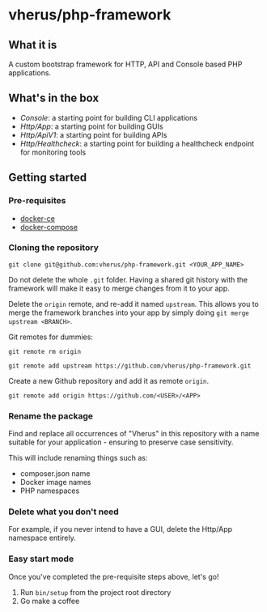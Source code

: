 # vherus/php-framework

## What it is
A custom bootstrap framework for HTTP, API and Console based PHP applications.

## What's in the box

- *Console*: a starting point for building CLI applications
- *Http/App*: a starting point for building GUIs
- *Http/ApiV1*: a starting point for building APIs
- *Http/Healthcheck*: a starting point for building a healthcheck endpoint for monitoring tools

## Getting started

### Pre-requisites
- [docker-ce](https://www.docker.com/community-edition)
- [docker-compose](https://docs.docker.com/compose)

### Cloning the repository
`git clone git@github.com:vherus/php-framework.git <YOUR_APP_NAME>`

Do not delete the whole `.git` folder. Having a shared git history with the framework will make it easy to merge changes from it to your app.

Delete the `origin` remote, and re-add it named `upstream`. This allows you to merge the framework branches into your app by simply doing `git merge upstream <BRANCH>`.

Git remotes for dummies:

`git remote rm origin`

`git remote add upstream https://github.com/vherus/php-framework.git`

Create a new Github repository and add it as remote `origin`.

`git remote add origin https://github.com/<USER>/<APP>`

### Rename the package
Find and replace all occurrences of "Vherus" in this repository with a name suitable for your application - ensuring to preserve case sensitivity.

This will include renaming things such as:

- composer.json name
- Docker image names
- PHP namespaces

### Delete what you don't need
For example, if you never intend to have a GUI, delete the Http/App namespace entirely.

### Easy start mode

Once you've completed the pre-requisite steps above, let's go!

1. Run `bin/setup` from the project root directory
2. Go make a coffee